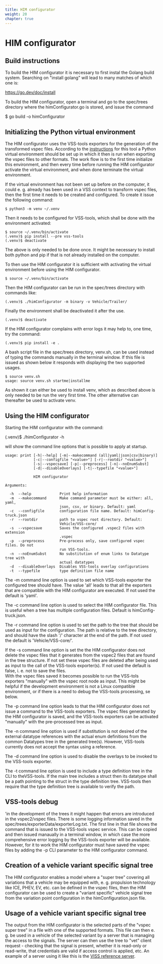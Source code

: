 ```yaml
---
title: HIM configurator
weight: 20
chapter: true
---
```


# HIM configurator

## Build instructions

To build the HIM configurator it is necessary to first instal the Golang build system. Searching on "install golang" will lead to many matches of which one is:

https://go.dev/doc/install

To build the HIM configurator, open a terminal and go to the spec/trees directory where the himConfigurator.go is stored, and issue the command

$ go build -o himConfigurator

## Initializing the Python virtual environment
The HIM configurator uses the VSS-tools exporters for the generation of the transformed vspec files.
According to the [instructions](https://github.com/COVESA/vss-tools/blob/master/README.md)
for this tool a Python virtual environment should be set up in which it then is run when exporting the vspec files to other formats.
The work flow is to the first time initialize this environment, and then every time before running the HIM configurator
activate the virtual environment, and when done terminate the virtual environment.

If the virtual environment has not been set up before on the computer, it could e. g. already has been used in a VSS context to transform vspec files,
then the first time it needs to be created and configured.
To create it issue the following command:
```
$ python3 -m venv ~/.venv
```
Then it needs to be configured for VSS-tools, which shall be done with the environment activated:
```
$ source ~/.venv/bin/activate
(.venv)$ pip install --pre vss-tools
(.venv)$ deactivate
```
The above is only needed to be done once.
It might be necessary to install both python and pip if that is not already installed on the computer.

To then use the HIM configurator it is sufficient with activating the virtual environment before using the HIM configurator.
```
$ source ~/.venv/bin/activate
```
Then the HIM configurator can be run in the spec/trees directory with commands like:
```
(.venv)$ ./himConfigurator -m binary -v Vehicle/Trailer/
```
Finally the environment shall be deactivated it after the use.
```
(.venv)$ deactivate
```
If the HIM configurator complains with error logs it may help to, one time, try the command:
```
(.venv)$ pip install -e .
```
A bash script file in the spec/trees directory, venv.sh, can be used instead of typing the commands manually in the terminal window.
If this file is issued as shown below it responds with displaying the two supported usages.
```
$ source venv.sh 
usage: source venv.sh startme|installme
```
As shown it can either be used to install venv, which as described above is only needed to be run the very first time.
The other alternative can thereafter be used to activate venv.

## Using the HIM configurator

Starting the HIM configurator with the command:

(.venv)$ ./himConfigurator -h

will show the command line options that is possible to apply at startup.

```
usage: print [-h|--help] [-m|--makecommand (all|yaml|json|csv|binary)]
             [-c|--configfile "<value>"] [-r|--rootdir "<value>"]
             [-s|--vspecsave] [-p|--preprocess] [-n|--noEnumSubst]
             [-d|--disableOverlays] [-t|--typefile "<value>"]

             HIM configurator

Arguments:

  -h  --help             Print help information
  -m  --makecommand      Make command parameter must be either: all, yaml,
                         json, csv, or binary. Default: yaml
  -c  --configfile       configuration file name. Default: himConfig-truck.json
  -r  --rootdir          path to vspec root directory. Default:
                         Vehicle/VSS-core/
  -s  --vspecsave        Saves the configured .vspec2 files with extension
                         .vspec
  -p  --preprocess       Pre-process only, save configured vspec files. Do not
                         run VSS-tools.
  -n  --noEnumSubst      No substitution of enum links to Datatype tree with
                         actual datatypes
  -d  --disableOverlays  Disables VSS-tools overlay configurations
  -t  --typefile         type definition file name
```
The -m command line option is used to set which VSS-tools exporter the configured tree should have.
The value 'all' leads to that all the exporters that are compatible with the HIM configurator are executed.
If not used the default is 'yaml'.

The -c command line option is used to select the HIM configurator file. This is useful when a tree has multiple configuration files.
Default is himConfig-truck.json.

The -r command line option is used to set the path to the tree that should be used as input for the configuration.
The path is relative to the tree directory, and should have the slash '/' character at the end of the path.
If not used the default is 'Vehicle/VSS-core/'.

If the -s command line option is set the the HIM configurator does not delete the vspec files that it generates from the vspec2 files that are found in the tree structure.
If not set these vspec files are deleted after being used as input to the call of the VSS-tools exporter(s).
If not used the default is false, i. e. not to save the files.\
With the vspec files saved it becomes possible to run the VSS-tols exporters "manually" with the vspec root node as input.
This might be helpful if the development environment is not a Linux compatible environment,
or if there is a need to debug the VSS-tools processing, se below.

The -p command line option leads to that the HIM configurator does not issue a command to the VSS-tools exporters.
The vspec files generated by the HIM configurator is saved,
and the VSS-tools exporters can be activated "manually" with the pre-processed tree as input.

The -n command line option is used if substitution is not desired of the external datatype references with the actual enum definitions
from the common Datatypes tree in the generated tree(s). However, VSS-tools currently does not accept the syntax using a reference.

The -d command line option is used to disable the overlays to be invoked to the VSS-tools exporter.

The -t command line option is used to include a type definition tree in the CLI to theVSS-tools.
If the main tree includes a struct then its datatype shall be a path pointing to the struct in the type definition tree.
VSS-tools then require that the type definition tree is available to verify the path.

## VSS-tools debug
'in the development of the trees it might happen that errors are introduced in the vspec2/vspec files.
There is some logging information saved in the spec/trees/exporterData/exporterLog.txt.
The first line in that file shows the command that is issued to the VSS-tools vspec service.
This can be copied and then issued manaually in a terminal window,
in which case the more comprehensive error logging by the VSS-tools exporter will be available.
However, for it to work the HIM configurator must have saved the vspec files by adding the -p CLI parameter to the HIM configurator command.

## Creation of a vehicle variant specific signal tree
The HIM configurator enables a model where a "super tree" covering all variations that a vehicle may be equipped with,
e. g. propulsion technology like ICE, PHEV, EV, etc. can be defined in the vspec files,
then the HIM configurator can be used to create a "variant specific" vehicle signal tree from the variation point configuration in the himConfiguration.json file.


## Usage of a vehicle variant specific signal tree
The output from the HIM configurator is the selected parts of the "vspec super tree" in a file with one of the supported formats.
This file can then e. g. be used in a vehicle of the selected variant by a server that is managing the access to the signals.
The server can then use the tree to "vet" client request - checking that the signal is present, whether it is read-only or read-write,
that credentials are valid if access control is applied, etc.
An example of a server using it like this is the [VISS reference server](https://github.com/COVESA/vissr).

